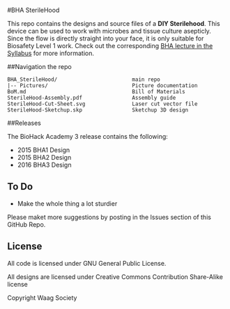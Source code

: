 #BHA SterileHood

This repo contains the designs and source files of a **DIY Sterilehood**. This device can be used to work with microbes and tissue culture asepticly. Since the flow is directly straight into your face, it is only suitable for Biosafety Level 1 work. Check out the corresponding [BHA lecture in the Syllabus](http://biohackacademy.github.io) for more information.

##Navigation the repo

 	BHA_SterileHood/						main repo
 	|-- Pictures/							Picture documentation
 	BoM.md									Bill of Materials
 	SterileHood-Assembly.pdf				Assembly guide
 	SterileHood-Cut-Sheet.svg				Laser cut vector file
 	SterileHood-Sketchup.skp				Sketchup 3D design
 	
##Releases

The BioHack Academy 3 release contains the following:

* 2015 BHA1 Design
* 2015 BHA2 Design
* 2016 BHA3 Design

## To Do

* Make the whole thing a lot sturdier

Please maket more suggestions by posting in the Issues section of this GitHub Repo.

## License

All code is licensed under GNU General Public License.

All designs are licensed under Creative Commons Contribution Share-Alike license

Copyright Waag Society
